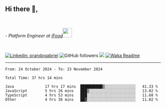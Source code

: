 <h2>Hi there  👋,</h2> </br>

<p><em>- Platform Engineer at <a href="https://www.ifood.com.br/">iFood</a><img src="https://media.giphy.com/media/WUlplcMpOCEmTGBtBW/giphy.gif" width="30"> 
</em></p></br>


[![Linkedin: prandogabriel](https://img.shields.io/badge/-prandogabriel-blue?style=flat-square&logo=Linkedin&logoColor=white&link=https://www.linkedin.com/in/prandogabriel/)](https://www.linkedin.com/in/prandogabriel)
![GitHub followers](https://img.shields.io/github/followers/prandogabriel?label=Follow&style=social)
![](https://visitor-badge.glitch.me/badge?page_id=prandogabriel.prandogabriel)
[![Waka Readme](https://github.com/prandogabriel/prandogabriel/actions/workflows/update-stats.yml.yml/badge.svg)](https://github.com/prandogabriel/prandogabriel/actions/workflows/update-stats.yml.yml)

---

<!--START_SECTION:waka-->

```golang
From: 24 October 2024 - To: 23 November 2024

Total Time: 37 hrs 14 mins

Java              17 hrs 17 mins  ██████████▒░░░░░░░░░░░░░░   41.33 %
JavaScript        5 hrs 26 mins   ███▒░░░░░░░░░░░░░░░░░░░░░   13.02 %
TypeScript        4 hrs 53 mins   ███░░░░░░░░░░░░░░░░░░░░░░   11.68 %
Other             4 hrs 36 mins   ██▓░░░░░░░░░░░░░░░░░░░░░░   11.02 %
```

<!--END_SECTION:waka-->
